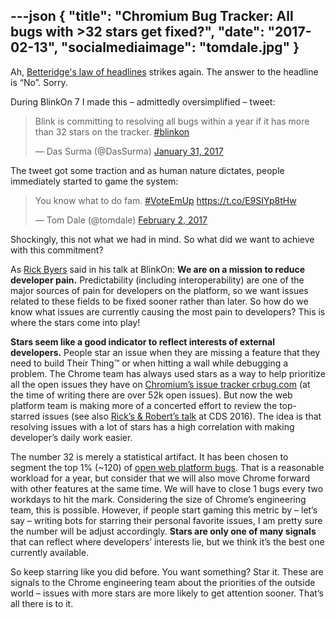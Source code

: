 ---json
{
  "title": "Chromium Bug Tracker: All bugs with >32 stars get fixed?",
  "date": "2017-02-13",
  "socialmediaimage": "tomdale.jpg"
}
---

Ah, [Betteridge's law of headlines](https://en.wikipedia.org/wiki/Betteridge%27s_law_of_headlines) strikes again. The answer to the headline is “No”. Sorry.

<!--more-->

During BlinkOn 7 I made this – admittedly oversimplified – tweet:

<blockquote class="twitter-tweet" data-lang="en"><p lang="en" dir="ltr">Blink is committing to resolving all bugs within a year if it has more than 32 stars on the tracker. <a href="https://twitter.com/hashtag/blinkon?src=hash">#blinkon</a></p>&mdash; Das Surma (@DasSurma) <a href="https://twitter.com/DasSurma/status/826504065555116032">January 31, 2017</a></blockquote>

The tweet got some traction and as human nature dictates, people immediately started to game the system:

<blockquote class="twitter-tweet" data-lang="en"><p lang="en" dir="ltr">You know what to do fam. <a href="https://twitter.com/hashtag/VoteEmUp?src=hash">#VoteEmUp</a> <a href="https://t.co/E9SIYp8tHw">https://t.co/E9SIYp8tHw</a></p>&mdash; Tom Dale (@tomdale) <a href="https://twitter.com/tomdale/status/826957774743494656">February 2, 2017</a></blockquote>
<script async src="//platform.twitter.com/widgets.js" charset="utf-8"></script>

Shockingly, this not what we had in mind. So what did we want to achieve with this commitment?

As [Rick Byers](https://twitter.com/RickByers) said in his talk at BlinkOn: **We are on a mission to reduce developer pain.** Predictability (including interoperability) are one of the major sources of pain for developers on the platform, so we want issues related to these fields to be fixed sooner rather than later. So how do we know what issues are currently causing the most pain to developers? This is where the stars come into play!

**Stars seem like a good indicator to reflect interests of external developers.** People star an issue when they are missing a feature that they need to build Their Thing™ or when hitting a wall while debugging a problem. The Chrome team has always used stars as a way to help prioritize all the open issues they have on [Chromium’s issue tracker crbug.com](https://bugs.chromium.org/p/chromium/issues/list) (at the time of writing there are over 52k open issues). But now the web platform team is making more of a concerted effort to review the top-starred issues (see also [Rick’s & Robert’s talk](https://www.youtube.com/watch?v=meAl-s77DuA&feature=youtu.be&t=9m47s) at CDS 2016). The idea is that resolving issues with a lot of stars has a high correlation with making developer’s daily work easier.

The number 32 is merely a statistical artifact. It has been chosen to segment the top 1% (~120) of [open web platform bugs](https://bugs.chromium.org/p/chromium/issues/list?can=2&q=component%3Ablink+stars%3E32&sort=-stars+opened&groupby=&colspec=ID+Pri+Stars+Component+Status+Summary+Modified+Opened+&nobtn=Update). That is a reasonable workload for a year, but consider that we will also move Chrome forward with other features at the same time. We will have to close 1 bugs every two workdays to hit the mark. Considering the size of Chrome’s engineering team, this is possible. However, if people start gaming this metric by – let’s say – writing bots for starring their personal favorite issues, I am pretty sure the number will be adjust accordingly. **Stars are only one of many signals** that can reflect where developers’ interests lie, but we think it’s the best one currently available.

So keep starring like you did before. You want something? Star it. These are signals to the Chrome engineering team about the priorities of the outside world – issues with more stars are more likely to get attention sooner. That’s all there is to it.

